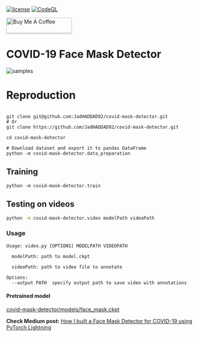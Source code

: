 [![license](https://img.shields.io/badge/License-MIT-blue.svg)](https://github.com/JadHADDAD92/covid-mask-detector/blob/master/LICENSE)
[![CodeQL](https://github.com/JadHADDAD92/covid-mask-detector/actions/workflows/codeql-analysis.yml/badge.svg)](https://github.com/JadHADDAD92/covid-mask-detector/actions/workflows/codeql-analysis.yml)

<a href="https://www.buymeacoffee.com/jadhaddad" target="_blank">
  <img src="https://cdn.buymeacoffee.com/buttons/v2/default-yellow.png" alt="Buy Me A Coffee" style="height: 41px !important;width: 174px !important;box-shadow: 0px 3px 2px 0px rgba(190, 190, 190, 0.5) !important;-webkit-box-shadow: 0px 3px 2px 0px rgba(190, 190, 190, 0.5) !important;" height="41" width="174">
</a>


# COVID-19 Face Mask Detector

![samples](images/testmask.gif)
# Reproduction
```Shell

git clone git@github.com:JadHADDAD92/covid-mask-detector.git
# Or
git clone https://github.com/JadHADDAD92/covid-mask-detector.git

cd covid-mask-detector

# Download dataset and export it to pandas DataFrame
python -m covid-mask-detector.data_preparation
```
## Training

```Shell
python -m covid-mask-detector.train
```

## Testing on videos
```sh
python -m covid-mask-detector.video modelPath videoPath
```

### Usage
```
Usage: video.py [OPTIONS] MODELPATH VIDEOPATH

  modelPath: path to model.ckpt

  videoPath: path to video file to annotate

Options:
  --output PATH  specify output path to save video with annotations
```
#### Pretrained model
[covid-mask-detector/models/face_mask.ckpt](https://github.com/JadHADDAD92/covid-mask-detector/blob/master/covid-mask-detector/models/face_mask.ckpt)

**Check Medium post:** [How I built a Face Mask Detector for COVID-19 using PyTorch Lightning](https://towardsdatascience.com/how-i-built-a-face-mask-detector-for-covid-19-using-pytorch-lightning-67eb3752fd61)
